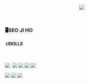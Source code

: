 
<!--
**louisluzet/louisluzet** is a ✨ _special_ ✨ repository because its `README.md` (this file) appears on your GitHub profile.

Here are some ideas to get you started:

- 🔭 I’m currently working on ...
- 🌱 I’m currently learning ...
- 👯 I’m looking to collaborate on ...
- 🤔 I’m looking for help with ...
- 💬 Ask me about ...
- 📫 How to reach me: ...
- 😄 Pronouns: ...
- ⚡ Fun fact: ...
-->
<div>
  <header><img src="https://capsule-render.vercel.app/api?type=transparent&color=gradient&text=%20SEOJIHO%20%20&height=200&fontSize=100"></header>
  <h3>🖥️SEO JI HO</h3>



<div>
  <h5>💡SKILLS</h5>
  <br>
  <P>
     <img src="https://img.shields.io/badge/Python-3766AB?style=flat-square&logo=Python&logoColor=white"/></a>&nbsp 
     <img src="https://img.shields.io/badge/C-A8B9CC?style=flat-square&logo=C&logoColor=white"/>
     <img src="https://img.shields.io/badge/Java-007396?style=flat-square&logo=Java&logoColor=white"/>
     <img src="https://img.shields.io/badge/JavaScript-F7DF1E?style=flat-square&logo=JavaScript&logoColor=white"/>
     <img src="https://img.shields.io/badge/TypeScript-3178C6?style=flat-square&logo=TypeScript&logoColor=white"/>
  </P>
  <P>
     <img src="https://img.shields.io/badge/Angular-DD0031?style=flat-square&logo=Angular&logoColor=white"/>
     <img src="https://img.shields.io/badge/React-61DAFB?style=flat-square&logo=React&logoColor=white"/>
     <img src="https://img.shields.io/badge/Node.js-339933?style=flat-square&logo=Node.js&logoColor=white"/>
  </P>

</div>
<!-- <footer>
  <img src="https://capsule-render.vercel.app/api?type=waving&color=auto&height=200&section=footer">
</footer> -->
</div>

